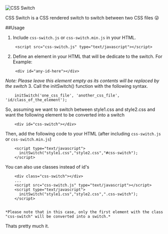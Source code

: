 ![CSS Switch](https://raw.githubusercontent.com/maruthip25/css-switch/master/head.png)

CSS Switch is a CSS rendered switch to switch between two CSS files :stuck_out_tongue_winking_eye:

##Usage

1. Include `css-switch.js` or `css-switch.min.js` in your HTML.

        <script src="css-switch.js" type="text/javascript"></script>
2. Define an element in your HTML that will be dedicate to the switch. For Example:

        <div id="any-id-here"></div>
*Note: Please leave this element empty as its contents will be replaced by the switch*
3. Call the initSwitch() function with the following syntax.

        initSwitch('one_css_file', 'another_css_file', 'id/class_of_the_element');
So, assuming we want to switch between style1.css and style2.css and want the following element to be converted into a switch

        <div id="css-switch"></div>
Then, add the following code to your HTML (after including `css-switch.js` or `css-switch.min.js`)

        <script type="text/javascript">
          initSwitch("style1.css","style2.css","#css-switch");
        </script>
You can also use classes instead of id's

        <div class="css-switch"></div>
        ...
        <script src="css-switch.js" type="text/javascript"></script>
        <script type="text/javascript">
          initSwitch("style1.css","style2.css",".css-switch");
        </script>


    *Please note that in this case, only the first element with the class "css-switch" will be converted into a switch.*

Thats pretty much it.
